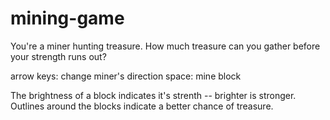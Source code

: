 mining-game
===========

You're a miner hunting treasure.  How much treasure can you gather before your strength runs out?

arrow keys: change miner's direction
space: mine block

The brightness of a block indicates it's strenth -- brighter is stronger.
Outlines around the blocks indicate a better chance of treasure.